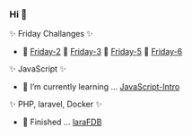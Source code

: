 ### Hi 👋

✨ Friday Challanges ✨
- 🔭 [Friday-2](https://github.com/sauliusinfo/43-grupe-friday2) 🔭 [Friday-3](https://github.com/sauliusinfo/43-grupe-friday3) 🔭 [Friday-5](https://github.com/sauliusinfo/43-grupe-friday5) 🔭 [Friday-6](https://github.com/sauliusinfo/43-grupe-friday6)

✨ JavaScript ✨
- 🌱 I’m currently learning ... [JavaScript-Intro](https://github.com/sauliusinfo/43-grupe-intro-js)

✨ PHP, laravel, Docker ✨
- 🚀 Finished ... [laraFDB](https://github.com/sauliusinfo/laraFDB)

<!-- - 📫 Contact me: ... -->
